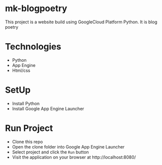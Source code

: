 # mk-blogpoetry

This project is a website build using GoogleCloud Platform Python. It is blog poetry

# Technologies
- Python
- App Engine
- Html/css

# SetUp
- Install Python
- Install Google App Engine Launcher
  
# Run Project
- Clone this repo
- Open the clone folder into Google App Engine Launcher
- Select project and click the <code>Run</code> button
- Visit the application on your browser at http://localhost:8080/
  
  
